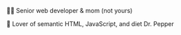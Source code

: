 👩‍💻 Senior web developer & mom (not yours)

🥤 Lover of semantic HTML, JavaScript, and diet Dr. Pepper

